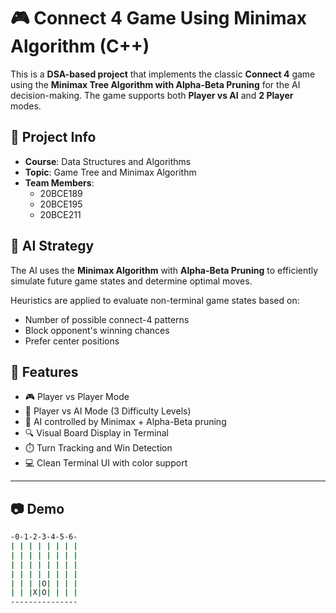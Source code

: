 # 🎮 Connect 4 Game Using Minimax Algorithm (C++)

This is a **DSA-based project** that implements the classic **Connect 4** game using the **Minimax Tree Algorithm with Alpha-Beta Pruning** for the AI decision-making. The game supports both **Player vs AI** and **2 Player** modes.

## 📌 Project Info

- **Course**: Data Structures and Algorithms
- **Topic**: Game Tree and Minimax Algorithm
- **Team Members**:
  - 20BCE189
  - 20BCE195
  - 20BCE211

## 🧠 AI Strategy

The AI uses the **Minimax Algorithm** with **Alpha-Beta Pruning** to efficiently simulate future game states and determine optimal moves.

Heuristics are applied to evaluate non-terminal game states based on:
- Number of possible connect-4 patterns
- Block opponent's winning chances
- Prefer center positions

## 🧾 Features

- 🎮 Player vs Player Mode
- 🤖 Player vs AI Mode (3 Difficulty Levels)
- 🧠 AI controlled by Minimax + Alpha-Beta pruning
- 🔍 Visual Board Display in Terminal
- ⏱️ Turn Tracking and Win Detection
- 💻 Clean Terminal UI with color support

---

## 📷 Demo

```bash
-0-1-2-3-4-5-6-
| | | | | | | |
| | | | | | | |
| | | | | | | |
| | | | | | | |
| | | |O| | | |
| | |X|O| | | |
---------------
